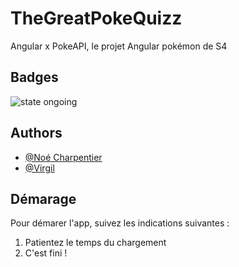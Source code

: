 # TheGreatPokeQuizz

Angular x PokeAPI, le projet  Angular pokémon de S4


## Badges



![state ongoing](https://img.shields.io/badge/State-ongoing-orange)
## Authors

- [@Noé Charpentier](https://www.github.com/Citadis)
- [@Virgil](https://www.github.com/hectaly07)


## Démarage
Pour démarer l'app, suivez les indications suivantes :

1. Patientez le temps du chargement
2. C'est fini !

